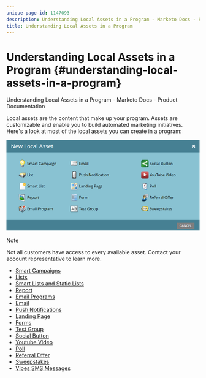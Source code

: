 ```yaml
---
unique-page-id: 1147093
description: Understanding Local Assets in a Program - Marketo Docs - Product Documentation
title: Understanding Local Assets in a Program
---
```


# Understanding Local Assets in a Program {#understanding-local-assets-in-a-program}

Understanding Local Assets in a Program - Marketo Docs - Product Documentation

Local assets are the content that make up your program. Assets are customizable and enable you to build automated marketing initiatives. Here's a look at most of the local assets you can create in a program:

![](assets/one.png)

>[!NOTE]
>
>Not all customers have access to every available asset. Contact your account representative to learn more.

* [Smart Campaigns](../../../../product-docs/core-marketo-concepts/smart-campaigns.md)
* [Lists](../../../../product-docs/core-marketo-concepts/smart-lists-and-static-lists/static-lists/understanding-static-lists.md)
* [Smart Lists and Static Lists](../../../../product-docs/core-marketo-concepts/smart-lists-and-static-lists.md)
* [Report](../../../../product-docs/reporting/basic-reporting.md)
* [Email Programs](../../../../product-docs/email-marketing/email-programs.md)
* [Email](../../../../product-docs/email-marketing/email-programs/email-program-actions/create-an-email-for-an-email-program.md)
* [Push Notifications](../../../../product-docs/mobile-marketing/push-notifications.md)
* [Landing Page](../../../../product-docs/demand-generation/landing-pages.md)
* [Forms](../../../../product-docs/demand-generation/forms.md)
* [Test Group](../../../../product-docs/demand-generation/landing-pages/understanding-landing-pages/landing-page-test-groups.md)
* [Social Button](../../../../product-docs/demand-generation/landing-pages/free-form-landing-pages/add-a-social-button-to-a-free-form-landing-page.md)
* [Youtube Video](../../../../product-docs/demand-generation/social/social-functions/add-a-video.md) 
* [Poll](../../../../product-docs/demand-generation/social/creating-a-poll/create-a-poll.md)
* [Referral Offer](../../../../product-docs/demand-generation/social/referral-offers/create-a-referral-offer.md)
* [Sweepstakes](../../../../product-docs/demand-generation/social/sweepstakes/create-sweepstakes.md)
* [Vibes SMS Messages](../../../../product-docs/mobile-marketing/vibes-sms-messages.md)

